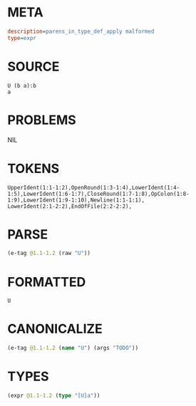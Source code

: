 # META
~~~ini
description=parens_in_type_def_apply malformed
type=expr
~~~
# SOURCE
~~~roc
U (b a):b
a
~~~
# PROBLEMS
NIL
# TOKENS
~~~zig
UpperIdent(1:1-1:2),OpenRound(1:3-1:4),LowerIdent(1:4-1:5),LowerIdent(1:6-1:7),CloseRound(1:7-1:8),OpColon(1:8-1:9),LowerIdent(1:9-1:10),Newline(1:1-1:1),
LowerIdent(2:1-2:2),EndOfFile(2:2-2:2),
~~~
# PARSE
~~~clojure
(e-tag @1.1-1.2 (raw "U"))
~~~
# FORMATTED
~~~roc
U
~~~
# CANONICALIZE
~~~clojure
(e-tag @1.1-1.2 (name "U") (args "TODO"))
~~~
# TYPES
~~~clojure
(expr @1.1-1.2 (type "[U]a"))
~~~
